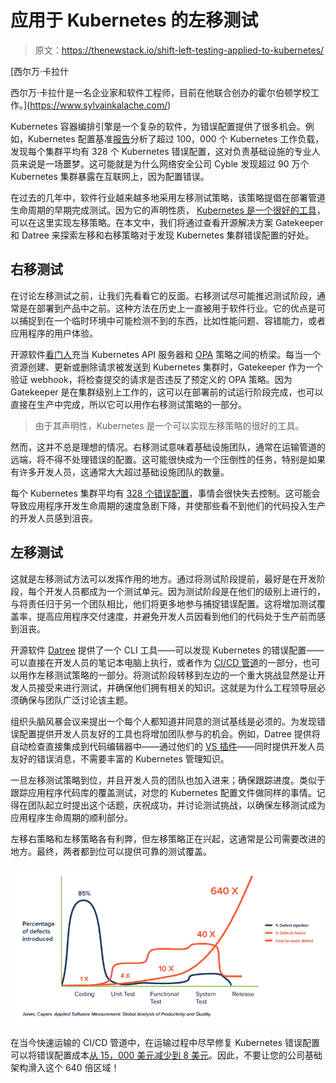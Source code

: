 # 应用于 Kubernetes 的左移测试

> 原文：<https://thenewstack.io/shift-left-testing-applied-to-kubernetes/>

[](https://www.sylvainkalache.com/)

 [西尔万·卡拉什

西尔万·卡拉什是一名企业家和软件工程师，目前在他联合创办的霍尔伯顿学校工作。](https://www.sylvainkalache.com/) [](https://www.sylvainkalache.com/)

Kubernetes 容器编排引擎是一个复杂的软件，为错误配置提供了很多机会。例如，Kubernetes 配置基准[报告](https://www.fairwinds.com/kubernetes-config-benchmark-report)分析了超过 100，000 个 Kubernetes 工作负载，发现每个集群平均有 328 个 Kubernetes 错误配置，这对负责基础设施的专业人员来说是一场噩梦。这可能就是为什么网络安全公司 Cyble 发现超过 90 万个 Kubernetes 集群暴露在互联网上，因为配置错误。

在过去的几年中，软件行业越来越多地采用左移测试策略，该策略提倡在部署管道生命周期的早期完成测试。因为它的声明性质， [Kubernetes 是一个很好的工具](https://thenewstack.io/do-i-really-need-kubernetes/)，可以在这里实现左移策略。在本文中，我们将通过查看开源解决方案 Gatekeeper 和 Datree 来探索左移和右移策略对于发现 Kubernetes 集群错误配置的好处。

## 右移测试

在讨论左移测试之前，让我们先看看它的反面。右移测试尽可能推迟测试阶段，通常是在部署到产品中之前。这种方法在历史上一直被用于软件行业。它的优点是可以捕捉到在一个临时环境中可能检测不到的东西，比如性能问题、容错能力，或者应用程序的用户体验。

开源软件[看门人](https://github.com/open-policy-agent/gatekeeper)充当 Kubernetes API 服务器和 [OPA](https://www.openpolicyagent.org/) 策略之间的桥梁。每当一个资源创建、更新或删除请求被发送到 Kubernetes 集群时，Gatekeeper 作为一个验证 webhook，将检查提交的请求是否违反了预定义的 OPA 策略。因为 Gatekeeper 是在集群级别上工作的，这可以在部署前的试运行阶段完成，也可以直接在生产中完成，所以它可以用作右移测试策略的一部分。

> 由于其声明性，Kubernetes 是一个可以实现左移策略的很好的工具。

然而，这并不总是理想的情况。右移测试意味着基础设施团队，通常在运输管道的远端，将不得不处理错误的配置。这可能很快成为一个压倒性的任务，特别是如果有许多开发人员，这通常大大超过基础设施团队的数量。

每个 Kubernetes 集群平均有 [328 个错误配置](https://www.fairwinds.com/kubernetes-config-benchmark-report)，事情会很快失去控制。这可能会导致应用程序开发生命周期的速度急剧下降，并使那些看不到他们的代码投入生产的开发人员感到沮丧。

## 左移测试

这就是左移测试方法可以发挥作用的地方。通过将测试阶段提前，最好是在开发阶段，每个开发人员都成为一个测试单元。因为测试阶段是在他们的级别上进行的，与将责任归于另一个团队相比，他们将更多地参与捕捉错误配置。这将增加测试覆盖率，提高应用程序交付速度，并避免开发人员因看到他们的代码处于生产前而感到沮丧。

开源软件 [Datree](https://github.com/datreeio/datree) 提供了一个 CLI 工具——可以发现 Kubernetes 的错误配置——可以直接在开发人员的笔记本电脑上执行，或者作为 [CI/CD 管道](https://thenewstack.io/3-ways-to-use-automation-in-ci-cd-pipelines/)的一部分，也可以用作左移测试策略的一部分。将测试阶段转移到左边的一个重大挑战显然是让开发人员接受来进行测试，并确保他们拥有相关的知识。这就是为什么工程领导层必须确保与团队广泛讨论该主题。

组织头脑风暴会议来提出一个每个人都知道并同意的测试基线是必须的。为发现错误配置提供开发人员友好的工具也将增加团队参与的机会。例如，Datree 提供将自动检查直接集成到代码编辑器中——通过他们的 [VS 插件](https://marketplace.visualstudio.com/items?itemName=SuyashSonawane.vscode-datree)——同时提供开发人员友好的错误消息，不需要丰富的 Kubernetes 管理知识。

一旦左移测试策略到位，并且开发人员的团队也加入进来；确保跟踪进度。类似于跟踪应用程序代码库的覆盖测试，对您的 Kubernetes 配置文件做同样的事情。记得在团队起立时提出这个话题，庆祝成功，并讨论测试挑战，以确保左移测试成为应用程序生命周期的顺利部分。

左移右策略和左移策略各有利弊，但左移策略正在兴起，这通常是公司需要改进的地方。最终，两者都到位可以提供可靠的测试覆盖。

![](img/dd9b787f68893ed3eae8f172475d77a7.png)

在当今快速运输的 CI/CD 管道中，在运输过程中尽早修复 Kubernetes 错误配置可以将错误配置成本[从 15，000 美元减少到 8 美元](https://www.cncf.io/blog/2022/02/02/the-cost-of-a-kubernetes-repair-in-development-vs-production/)。因此，不要让您的公司基础架构滑入这个 640 倍区域！

<svg xmlns:xlink="http://www.w3.org/1999/xlink" viewBox="0 0 68 31" version="1.1"><title>Group</title> <desc>Created with Sketch.</desc></svg>